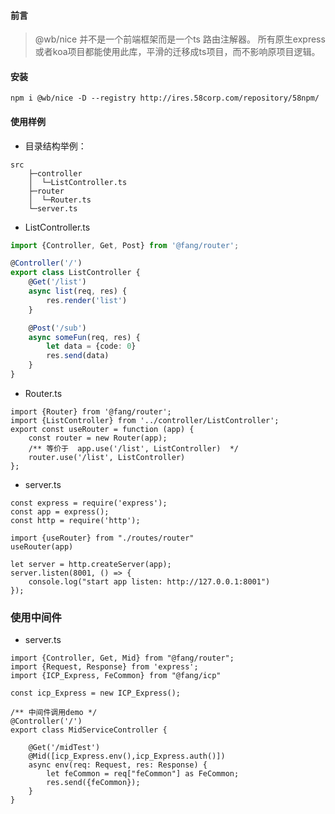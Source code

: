 #### 前言

> @wb/nice 并不是一个前端框架而是一个ts 路由注解器。
> 所有原生express 或者koa项目都能使用此库，平滑的迁移成ts项目，而不影响原项目逻辑。

#### 安装

```shell
npm i @wb/nice -D --registry http://ires.58corp.com/repository/58npm/
```

#### 使用样例

* 目录结构举例：

```shell
src
    ├─controller
    │  └─ListController.ts
    ├─router
    │  └─Router.ts
    └─server.ts

```


* ListController.ts

```ts
import {Controller, Get, Post} from '@fang/router';

@Controller('/')
export class ListController {
    @Get('/list')
    async list(req, res) {
        res.render('list')
    }

    @Post('/sub')
    async someFun(req, res) {
        let data = {code: 0}
        res.send(data)
    }
}

```

* Router.ts
```shell
import {Router} from '@fang/router';
import {ListController} from '../controller/ListController';
export const useRouter = function (app) {
    const router = new Router(app);
    /** 等价于  app.use('/list', ListController)  */
    router.use('/list', ListController)
};
```

* server.ts
```shell
const express = require('express');
const app = express();
const http = require('http');

import {useRouter} from "./routes/router"
useRouter(app)

let server = http.createServer(app);
server.listen(8001, () => {
    console.log("start app listen: http://127.0.0.1:8001")
});
```

### 使用中间件

* server.ts
```shell
import {Controller, Get, Mid} from "@fang/router";
import {Request, Response} from 'express';
import {ICP_Express, FeCommon} from "@fang/icp"

const icp_Express = new ICP_Express();

/** 中间件调用demo */
@Controller('/')
export class MidServiceController {
   
    @Get('/midTest')
    @Mid([icp_Express.env(),icp_Express.auth()])
    async env(req: Request, res: Response) {
        let feCommon = req["feCommon"] as FeCommon;
        res.send({feCommon});
    }
}
```
